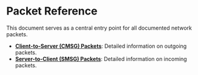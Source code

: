 # Packet Reference

This document serves as a central entry point for all documented network packets.

*   **[Client-to-Server (CMSG) Packets](./cmsg/README.md)**: Detailed information on outgoing packets.
*   **[Server-to-Client (SMSG) Packets](./smsg/README.md)**: Detailed information on incoming packets.
